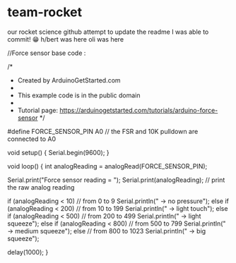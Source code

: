 # team-rocket
our rocket science github
attempt to update the readme
I was able to commit! 😁
h/bert was here
oli was here


//Force sensor base code :

/*
 * Created by ArduinoGetStarted.com
 *
 * This example code is in the public domain
 *
 * Tutorial page: https://arduinogetstarted.com/tutorials/arduino-force-sensor
 */

#define FORCE_SENSOR_PIN A0 // the FSR and 10K pulldown are connected to A0

void setup() {
  Serial.begin(9600);
}

void loop() {
  int analogReading = analogRead(FORCE_SENSOR_PIN);

  Serial.print("Force sensor reading = ");
  Serial.print(analogReading); // print the raw analog reading

  if (analogReading < 10)       // from 0 to 9
    Serial.println(" -> no pressure");
  else if (analogReading < 200) // from 10 to 199
    Serial.println(" -> light touch");
  else if (analogReading < 500) // from 200 to 499
    Serial.println(" -> light squeeze");
  else if (analogReading < 800) // from 500 to 799
    Serial.println(" -> medium squeeze");
  else // from 800 to 1023
    Serial.println(" -> big squeeze");

  delay(1000);
}
